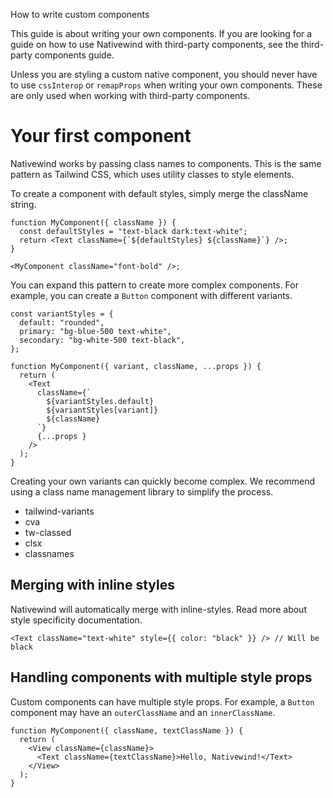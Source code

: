 How to write custom components

This guide is about writing your own components. If you are looking for a guide on how to use Nativewind with third-party components, see the third-party components guide.

Unless you are styling a custom native component, you should never have to use `cssInterop` or `remapProps` when writing your own components. These are only used when working with third-party components.

# Your first component

Nativewind works by passing class names to components. This is the same pattern as Tailwind CSS, which uses utility classes to style elements.

To create a component with default styles, simply merge the className string.

```
function MyComponent({ className }) {
  const defaultStyles = "text-black dark:text-white";
  return <Text className={`${defaultStyles} ${className}`} />;
}
 
<MyComponent className="font-bold" />;
```

You can expand this pattern to create more complex components. For example, you can create a `Button` component with different variants.

```
const variantStyles = {
  default: "rounded",
  primary: "bg-blue-500 text-white",
  secondary: "bg-white-500 text-black",
};
 
function MyComponent({ variant, className, ...props }) {
  return (
    <Text
      className={`
        ${variantStyles.default}
        ${variantStyles[variant]}
        ${className}
      `}
      {...props }
    />
  );
}
```

Creating your own variants can quickly become complex. We recommend using a class name management library to simplify the process.

* tailwind-variants
* cva
* tw-classed
* clsx
* classnames

## Merging with inline styles

Nativewind will automatically merge with inline-styles. Read more about style specificity documentation.

```
<Text className="text-white" style={{ color: "black" }} /> // Will be black
```

## Handling components with multiple style props

Custom components can have multiple style props. For example, a `Button` component may have an `outerClassName` and an `innerClassName`.

```
function MyComponent({ className, textClassName }) {
  return (
    <View className={className}>
      <Text className={textClassName}>Hello, Nativewind!</Text>
    </View>
  );
}
```
